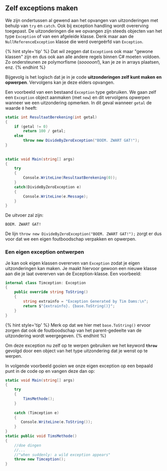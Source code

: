 ## Zelf exceptions maken

We zijn ondertussen al gewend aan het opvangen van uitzonderingen met behulp van ``try`` en ``catch``. Ook bij exception handling wordt overerving toegepast. De uitzonderingen die we opvangen zijn steeds objecten van het type ``Exception`` of van een afgeleide klasse. Denk maar aan de ``NullReferenceException`` klasse die werd overgeërfd van ``Exception``. 

{% hint style='tip' %}
Dat wil zeggen dat ``Exception``s ook maar "gewone klassen" zijn en dus ook aan alle andere regels binnen C# moeten voldoen. Zo ondersteunen ze polymorfisme (*sooooon!*), kan je ze in arrays plaatsen, enz.
{% endhint %}


Bijgevolg is het logisch dat je in je code **uitzonderingen zelf kunt maken en opwerpen**. Vervolgens kan je deze elders opvangen. 

Een voorbeeld van een bestaand ``Exception`` type gebruiken. We gaan zelf een ``Exception`` object aanmaken (met ``new``) en dit vervolgens opwerpen wanneer we een uitzondering opmerken.  In dit geval wanneer ``getal`` de waarde ``0`` heeft: 

```csharp
static int ResultaatBerekening(int getal)
{
    if (getal != 0)
        return 100 / getal;
    else
        throw new DivideByZeroException("BOEM. ZWART GAT!");
}
 
 
static void Main(string[] args)
{
    try
    {
        Console.WriteLine(ResultaatBerekening(0));
    }
    catch(DivideByZeroException e)
    {
        Console.WriteLine(e.Message);
    }
}
```

De uitvoer zal zijn:


```text
BOEM. ZWART GAT!
```


De lijn ``throw new DivideByZeroException("BOEM. ZWART GAT!");`` zorgt er dus voor dat we een eigen foutboodschap verpakken en opwerpen.

### Een eigen exception ontwerpen

Je kan ook eigen klassen overerven van ``Exception`` zodat je eigen uitzonderingen kan maken. Je maakt hiervoor gewoon een nieuwe klasse aan die je laat overerven van de Exception-klasse. Een voorbeeld:

```csharp
internal class Timception: Exception
{
    public override string ToString()
    {
        string extrainfo = "Exception Generated by Tim Dams:\n";
        return $"{extrainfo}. {base.ToString()}";
    }
}
```

{% hint style='tip' %}
Merk op dat we hier met ``base.ToString()`` ervoor zorgen dat ook de foutboodschap van het parent-gedeelte van de uitzondering wordt weergegeven. 
{% endhint %}


Om deze exception nu zelf op te werpen gebruiken we het keyword **``throw``** gevolgd door een object van het type uitzondering dat je wenst op te werpen. 

In volgende voorbeeld gooien we onze eigen exception op een bepaald punt in de code op en vangen deze dan op:

```csharp
static void Main(string[] args)
{
    try
    {
        TimsMethode();
    }
 
    catch (Timception e)
    {
       Console.WriteLine(e.ToString());
    }     
}
static public void TimsMethode()
{
    //doe dingen
    //...
    //"when suddenly: a wild exception appears"
    throw new Timception();
}
```




